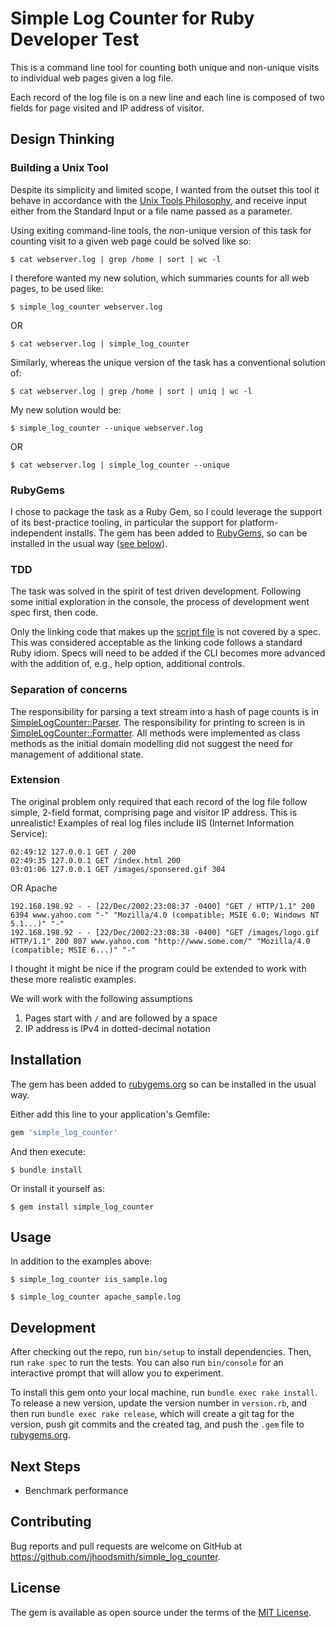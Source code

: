 # Simple Log Counter for Ruby Developer Test

This is a command line tool for counting both unique and non-unique
visits to individual web pages given a log file.

Each record of the log file is on a new line and each line is composed of two
fields for page visited and IP address of visitor.


## Design Thinking

### Building a Unix Tool

Despite its simplicity and limited scope, I wanted from the outset this tool
it behave in accordance with the [Unix Tools
Philosophy](https://tldp.org/LDP/GNU-Linux-Tools-Summary/html/c1089.htm), and 
receive input either from the Standard Input or a file name passed as a parameter.

Using exiting command-line tools, the non-unique version of this task for
counting visit to a given web page could be solved like so:

	$ cat webserver.log | grep /home | sort | wc -l
	
I therefore wanted my new solution, which summaries counts for all web pages, to
be used like:

	$ simple_log_counter webserver.log
	
OR

	$ cat webserver.log | simple_log_counter
	
Similarly, whereas the unique version of the task has a conventional solution of:

	$ cat webserver.log | grep /home | sort | uniq | wc -l
	
My new solution would be:

	$ simple_log_counter --unique webserver.log
	
OR

	$ cat webserver.log | simple_log_counter --unique


### RubyGems

I chose to package the task as a Ruby Gem, so I could leverage the support of
its best-practice tooling, in particular the support for platform-independent
installs. The gem has been added to [RubyGems](https://rubygems.org), so can be
installed in the usual way ([see below](#installation)).

### TDD

The task was solved in the spirit of test driven development. Following some initial
exploration in the console, the process of development went spec first, then code.

Only the linking code that makes up the [script file](exe/simple_log_counter) is
not covered by a spec. This was considered acceptable as the linking code
follows a standard Ruby idiom. Specs will need to be added if the CLI becomes
more advanced with the addition of, e.g., help option, additional controls.

### Separation of concerns

The responsibility for parsing a text stream into a hash of page counts is in
[SimpleLogCounter::Parser](lib/simple_log_counter/parser.rb). The responsibility
for printing to screen is in
[SimpleLogCounter::Formatter](lib/simple_log_counter/formatter.rb). All methods
were implemented as class methods as the initial domain modelling did not
suggest the need for management of additional state.

### Extension

The original problem only required that each record of the log file follow
simple, 2-field format, comprising page and visitor IP address. This is
unrealistic! Examples of real log files include IIS (Internet Information Service):
```
02:49:12 127.0.0.1 GET / 200
02:49:35 127.0.0.1 GET /index.html 200
03:01:06 127.0.0.1 GET /images/sponsered.gif 304
```

OR Apache
```
192.168.198.92 - - [22/Dec/2002:23:08:37 -0400] "GET / HTTP/1.1" 200 6394 www.yahoo.com "-" "Mozilla/4.0 (compatible; MSIE 6.0; Windows NT 5.1...)" "-"
192.168.198.92 - - [22/Dec/2002:23:08:38 -0400] "GET /images/logo.gif HTTP/1.1" 200 807 www.yahoo.com "http://www.some.com/" "Mozilla/4.0 (compatible; MSIE 6...)" "-"
```

I thought it might be nice if the program could be extended to work with these
more realistic examples.

We will work with the following assumptions
1. Pages start with `/` and are followed by a space
2. IP address is IPv4 in dotted-decimal notation

## Installation

The gem has been added to [rubygems.org](https://rubygems.org) so can be
installed in the usual way.

Either add this line to your application's Gemfile:

```ruby
gem 'simple_log_counter'
```

And then execute:

	$ bundle install

Or install it yourself as:

    $ gem install simple_log_counter

## Usage

In addition to the examples above:

	$ simple_log_counter iis_sample.log
	
	$ simple_log_counter apache_sample.log

## Development

After checking out the repo, run `bin/setup` to install dependencies. Then, run
`rake spec` to run the tests. You can also run `bin/console` for an interactive
prompt that will allow you to experiment.

To install this gem onto your local machine, run `bundle exec rake install`. To
release a new version, update the version number in `version.rb`, and then run
`bundle exec rake release`, which will create a git tag for the version, push
git commits and the created tag, and push the `.gem` file to
[rubygems.org](https://rubygems.org).

## Next Steps

- Benchmark performance

## Contributing

Bug reports and pull requests are welcome on GitHub at
https://github.com/jhoodsmith/simple_log_counter.

## License

The gem is available as open source under the terms of the [MIT
License](https://opensource.org/licenses/MIT).
